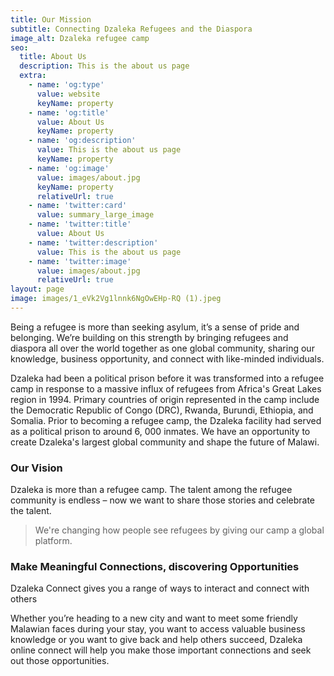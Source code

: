 ```yaml
---
title: Our Mission
subtitle: Connecting Dzaleka Refugees and the Diaspora
image_alt: Dzaleka refugee camp
seo:
  title: About Us
  description: This is the about us page
  extra:
    - name: 'og:type'
      value: website
      keyName: property
    - name: 'og:title'
      value: About Us
      keyName: property
    - name: 'og:description'
      value: This is the about us page
      keyName: property
    - name: 'og:image'
      value: images/about.jpg
      keyName: property
      relativeUrl: true
    - name: 'twitter:card'
      value: summary_large_image
    - name: 'twitter:title'
      value: About Us
    - name: 'twitter:description'
      value: This is the about us page
    - name: 'twitter:image'
      value: images/about.jpg
      relativeUrl: true
layout: page
image: images/1_eVk2Vg1lnnk6NgOwEHp-RQ (1).jpeg
---
```

Being a refugee is more than seeking asylum, it’s a sense of pride and belonging. We’re building on this strength by bringing refugees and diaspora all over the world together as one global community, sharing our knowledge, business opportunity, and connect with like-minded individuals.

Dzaleka had been a political prison before it was transformed into a refugee camp in response to a massive influx of refugees from Africa's Great Lakes region in 1994. Primary countries of origin represented in the camp include the Democratic Republic of Congo (DRC), Rwanda, Burundi, Ethiopia, and Somalia. Prior to becoming a refugee camp, the Dzaleka facility had served as a political prison to around 6, 000 inmates. We have an opportunity to create Dzaleka's largest global community and shape the future of Malawi.

### Our Vision

Dzaleka is more than a refugee camp. The talent among the refugee community is endless – now we want to share those stories and celebrate the talent.

> We're changing how people see refugees by giving our camp a global platform.

### Make Meaningful Connections, discovering Opportunities

Dzaleka Connect gives you a range of ways to interact and connect with others

Whether you’re heading to a new city and want to meet some friendly Malawian faces during your stay, you want to access valuable business knowledge or you want to give back and help others succeed, Dzaleka online connect will help you make those important connections and seek out those opportunities.
